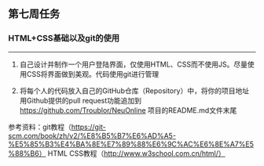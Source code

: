 ## 第七周任务

### HTML+CSS基础以及git的使用
----
1. 自己设计并制作一个用户登陆界面，仅使用HTML、CSS而不使用JS。尽量使用CSS将界面做到美观。代码使用git进行管理

2. 将每个人的代码放入自己的GitHub仓库（Repository）中，将你的项目地址用Github提供的pull request功能追加到 https://github.com/Troublor/NeuOnline 项目的README.md文件末尾

参考资料：git教程（https://git-scm.com/book/zh/v2/%E8%B5%B7%E6%AD%A5-%E5%85%B3%E4%BA%8E%E7%89%88%E6%9C%AC%E6%8E%A7%E5%88%B6）
HTML CSS教程（http://www.w3school.com.cn/html/）
